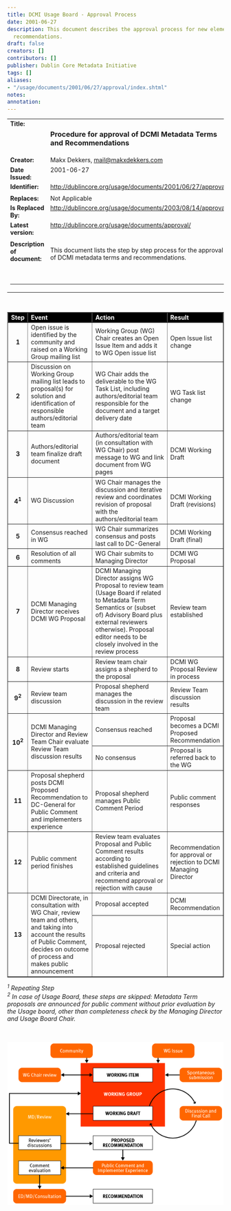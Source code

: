 ```yaml
---
title: DCMI Usage Board - Approval Process
date: 2001-06-27
description: This document describes the approval process for new element and qualifier
  recommendations.
draft: false
creators: []
contributors: []
publisher: Dublin Core Metadata Initiative
tags: []
aliases:
- "/usage/documents/2001/06/27/approval/index.shtml"
notes: 
annotation: 
---
```


<!--#include virtual="/ssi/header.shtml" --><table summary="A layout table with descriptive information about this document." border="0" width="100%" cellspacing="0" cellpadding="2">
  <tr>
    <td align="right" valign="top" width="23%" height="30">
      <div align="left"> <strong>Title:</strong> </div>
    </td>
    <td align="right" valign="top" width="77%" height="30">
      <div align="left">
        <h3>Procedure for approval of DCMI Metadata Terms and Recommendations</h3>
      </div>
    </td>
  </tr>
  <tr>
    <td align="right" valign="top" width="23%">
      <div align="left"> <strong>Creator:</strong> </div>
    </td>
    <td align="right" valign="top" width="77%">
      <div align="left"> Makx Dekkers, <a href="mailto:mail@makxdekkers.com">mail@makxdekkers.com</a>
      </div>
    </td>
  </tr>
  <tr>
    <td align="right" valign="top" width="23%">
      <div align="left"> <strong>Date Issued:</strong> </div>
    </td>
    <td align="right" valign="top" width="77%">
      <div align="left"> 2001-06-27</div>
    </td>
  </tr>
  <tr>
    <td align="right" valign="top" width="23%" height="22">
      <div align="left"> <strong>Identifier:</strong> </div>
    </td>
    <td align="right" valign="top" width="77%" height="22">
      <div align="left"> <a href="/usage/documents/2001/06/27/approval/">http://dublincore.org/usage/documents/2001/06/27/approval/ 
        </a>
      </div>
    </td>
  </tr>
  <tr>
    <td align="right" valign="top" width="23%">
      <div align="left"> <strong>Replaces:</strong> </div>
    </td>
    <td align="right" valign="top" width="77%">
      <div align="left"> Not Applicable </div>
    </td>
  </tr>
  <tr>
    <td align="right" valign="top" width="23%">
      <div align="left"> <strong>Is Replaced By:</strong> </div>
    </td>
    <td align="right" valign="top" width="77%">
      <div align="left"> <a href="/usage/documents/2003/08/14/approval/">http://dublincore.org/usage/documents/2003/08/14/approval/</a>
      </div>
    </td>
  </tr>
  <tr>
    <td align="right" valign="top" width="23%">
      <div align="left"> <strong>Latest version:</strong> </div>
    </td>
    <td align="right" valign="top" width="77%">
      <div align="left"> <a href="/usage/documents/approval/">http://dublincore.org/usage/documents/approval/ 
        </a>
      </div>
    </td>
  </tr>
  <tr>
    <td width="23%" valign="top"> </td>
    <td width="77%" valign="top"> </td>
  </tr>
  <tr>
    <td valign="top" width="23%" height="82"> <strong>Description of document:</strong>
    </td>
    <td valign="top" width="77%" height="82">
      <p>This document lists the step by step process for the approval of DCMI 
        metadata terms and recommendations.</p>
    </td>
  </tr>
  <tr>
    <td valign="top" colspan="2">
      <hr>
    </td>
  </tr>
</table>


&nbsp;

<table width="100%" border="1" summary="A layout table with information on the Element and Qualifier approval process.">
  <tr bgcolor="#000000">
    <td width="9%">
      <font color="#FFFFFF"><b>Step</b></font>
    </td>
    <td width="30%">
      <font color="#FFFFFF"><b>Event</b></font>
    </td>
    <td width="35%">
      <font color="#FFFFFF"><b>Action</b></font>
    </td>
    <td width="26%"><font color="#FFFFFF"><b>Result</b></font></td>
  </tr>
  <tr>
    <td width="9%">
      <div align="center">
        <b>1</b>
      </div>
    </td>
    <td width="30%">Open issue is identified by the community
      and raised on a Working Group mailing list</td>
    <td width="35%">Working Group (WG) Chair creates an Open
      Issue Item and adds it to WG Open issue list</td>
    <td width="26%">Open Issue list change</td>
  </tr>
  <tr>
    <td width="9%">
      <div align="center">
        <b>2</b>
      </div>
    </td>
    <td width="30%">Discussion on Working Group mailing list
      leads to proposal(s) for solution and identification of
      responsible authors/editorial team</td>
    <td width="35%">WG Chair adds the deliverable to the WG
      Task List, including authors/editorial team responsible for
      the document and a target delivery date</td>
    <td width="26%">WG Task list change</td>
  </tr>
  <tr>
    <td width="9%">
      <div align="center">
        <b>3</b>
      </div>
    </td>
    <td width="30%">Authors/editorial team finalize draft
      document</td>
    <td width="35%">Authors/editorial team (in consultation
      with WG Chair) post message to WG and link document from WG
      pages</td>
    <td width="26%">DCMI Working Draft</td>
  </tr>
  <tr>
    <td width="9%">
      <div align="center">
        <b>4<sup>1</sup></b>
      </div>
    </td>
    <td width="30%">WG Discussion</td>
    <td width="35%">WG Chair manages the discussion and
      iterative review and coordinates revision of proposal with
      the authors/editorial team</td>
    <td width="26%">DCMI Working Draft (revisions)</td>
  </tr>
  <tr>
    <td width="9%">
      <div align="center">
        <b>5</b>
      </div>
    </td>
    <td width="30%">Consensus reached in WG</td>
    <td width="35%">WG Chair summarizes consensus and posts
      last call to DC-General</td>
    <td width="26%">DCMI Working Draft (final)</td>
  </tr>
  <tr>
    <td width="9%">
      <div align="center">
        <b>6</b>
      </div>
    </td>
    <td width="30%">Resolution of all comments</td>
    <td width="35%">WG Chair submits to Managing Director</td>
    <td width="26%">DCMI WG Proposal</td>
  </tr>
  <tr>
    <td width="9%">
      <div align="center">
        <b>7</b>
      </div>
    </td>
    <td width="30%">DCMI Managing Director receives DCMI WG
      Proposal</td>
    <td width="35%">DCMI Managing Director assigns WG Proposal
      to review team (Usage Board if related to Metadata Term
      Semantics or (subset of) Advisory Board plus external
      reviewers otherwise). Proposal editor needs to be closely
      involved in the review process</td>
    <td width="26%">Review team established</td>
  </tr>
  <tr>
    <td width="9%">
      <div align="center">
        <b>8</b>
      </div>
    </td>
    <td width="30%">Review starts</td>
    <td width="35%">Review team chair assigns a shepherd to the
      proposal</td>
    <td width="26%">DCMI WG Proposal Review in process</td>
  </tr>
  <tr>
    <td width="9%">
      <div align="center">
        <b>9<sup>2</sup></b>
      </div>
    </td>
    <td width="30%">Review team discussion</td>
    <td width="35%">Proposal shepherd manages the discussion in
      the review team</td>
    <td width="26%">Review Team discussion results</td>
  </tr>
  <tr>
    <td width="9%" rowspan="2">
      <div align="center">
        <b>10<sup>2</sup></b>
      </div>
    </td>
    <td width="30%" rowspan="2">DCMI Managing Director and
      Review Team Chair evaluate Review Team discussion
      results</td>
    <td width="35%">Consensus reached</td>
    <td width="26%">Proposal becomes a DCMI Proposed
      Recommendation</td>
  </tr>
  <tr>
    <td width="35%">No consensus</td>
    <td width="26%">Proposal is referred back to the WG</td>
  </tr>
  <tr>
    <td width="9%">
      <div align="center">
        <b>11</b>
      </div>
    </td>
    <td width="30%">Proposal shepherd posts DCMI Proposed
      Recommendation to DC-General for Public Comment and
      implementers experience</td>
    <td width="35%">Proposal shepherd manages Public Comment
      Period</td>
    <td width="26%">Public comment responses</td>
  </tr>
  <tr>
    <td width="9%">
      <div align="center">
        <b>12</b>
      </div>
    </td>
    <td width="30%">Public comment period finishes</td>
    <td width="35%">Review team evaluates Proposal and Public
      Comment results according to established guidelines and
      criteria and recommend approval or rejection with
      cause</td>
    <td width="26%">Recommendation for approval or rejection to
      DCMI Managing Director</td>
  </tr>
  <tr>
    <td width="9%" rowspan="2">
      <div align="center">
        <b>13</b>
      </div>
    </td>
    <td width="30%" rowspan="2">DCMI Directorate, in
      consultation with WG Chair, review team and others, and
      taking into account the results of Public Comment, decides
      on outcome of process and makes public announcement</td>
    <td width="35%" height="45">Proposal accepted</td>
    <td width="26%" height="45">DCMI Recommendation</td>
  </tr>
  <tr>
    <td width="35%">Proposal rejected</td>
    <td width="26%">Special action</td>
  </tr>
</table>


<sup><i>1</i></sup> _Repeating Step  
<sup>2</sup> In case of Usage Board, these steps are skipped: Metadata Term proposals are announced for public comment without prior evaluation by the Usage board, other than completeness check by the Managing Director and Usage Board Chair._

&nbsp;

<img src="graph.gif" alt="A graphic picture of the approval process">

<!--#include virtual="/ssi/footer.shtml" -->
